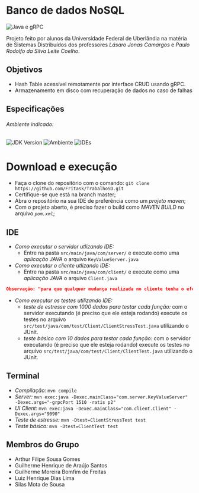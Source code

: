 # Banco de dados NoSQL

![Java e gRPC](https://img.shields.io/badge/JAVA-gRPC-yellow)

Projeto feito por alunos da Universidade Federal de Uberlândia na matéria de Sistemas Distribuídos dos professores *Lásaro Jonas Camargos* e *Paulo Rodolfo da Silva Leite Coelho*.

## Objetivos

- Hash Table acessível remotamente por interface CRUD usando gRPC.
- Armazenamento em disco com recuperação de dados no caso de falhas

## Especificações

###### Ambiente indicado:

![JDK Version](https://img.shields.io/badge/openjdk-v11.0.9.1-orange)
![Ambiente](https://img.shields.io/badge/Ambiente%20utilizado-Linux%20Ubuntu-blue)
![IDEs](https://img.shields.io/badge/Eclipse-IntelliJ-red)

# Download e execução

- Faça o clone do repositório com o comando: `git clone https://github.com/Fritask/TrabalhoSD.git`
- Certifique-se que está na branch master;
- Abra o repositório na sua IDE de preferência como um *projeto maven*;
- Com o projeto aberto, é preciso fazer o build como *MAVEN BUILD* no arquivo *`pom.xml`*;
## IDE
- *Como executar o servidor utlizando IDE:*
    - Entre na pasta `src/main/java/com/server/` e execute como uma *aplicação JAVA* o arquivo `KeyValueServer.java`
- *Como executar o cliente utlizando IDE:*
    - Entre na pasta `src/main/java/com/client/` e execute como uma *aplicação JAVA* o arquivo `Client.java`
````JSON
Observação: "para que qualquer mudança realizada no cliente tenha o efeito desejado, compilar todo o código novamente."
````

- *Como executar os testes utilizando IDE:*
    - *teste de estresse com 1000 dados para testar cada função:* com o servidor executando (é preciso que ele esteja rodando) execute os testes no arquivo `src/test/java/com/test/Client/ClientStressTest.java` utilizando o JUnit.
    - *teste básico com 10 dados para testar cada função:* com o servidor executando (é preciso que ele esteja rodando) execute os testes no arquivo `src/test/java/com/test/Client/ClientTest.java` utilizando o JUnit.
## Terminal
- *Compilação:* `mvn compile`
- *Server:* `mvn exec:java -Dexec.mainClass="com.server.KeyValueServer" -Dexec.args="-grpcPort 1510 -ratis p2"`
- *UI Client:* `mvn exec:java -Dexec.mainClass="com.client.Client" -Dexec.args="9090"`
- *Teste de estresse:* `mvn -Dtest=ClientStressTest test`  
- *Teste básico:* `mvn -Dtest=ClientTest test`

## Membros do Grupo

- Arthur Filipe Sousa Gomes
- Guilherme Henrique de Araújo Santos
- Guilherme Moreira Bomfim de Freitas
- Luiz Henrique Dias Lima
- Silas Mota de Sousa
